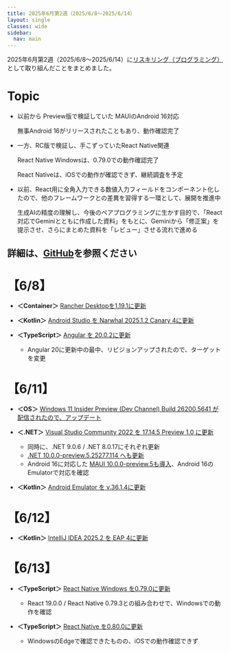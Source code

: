 ```yaml
---
title: 2025年6月第2週（2025/6/8～2025/6/14）
layout: single
classes: wide
sidebar:
  nav: main
---
```

2025年6月第2週（2025/6/8～2025/6/14）に[リスキリング（プログラミング）](https://tatsukiyoshi.github.io/)として取り組んだことをまとめました。

# Topic
- 以前から Preview版で検証していた MAUIのAndroid 16対応

  無事Android 16がリリースされたこともあり、動作確認完了

- 一方、RC版で検証し、手こずっていたReact Native関連

  React Native Windowsは、0.79.0での動作確認完了

  React Nativeは、iOSでの動作が確認できず、継続調査を予定

- 以前、React用に全角入力できる数値入力フィールドをコンポーネント化したので、他のフレームワークとの差異を習得する一環として、展開を推進中
  
  生成AIの精度の理解し、今後のペアプログラミングに生かす目的で、「React対応でGeminiとともに作成した資料」をもとに、Geminiから「修正案」を提示させ、さらにまとめた資料を「レビュー」させる流れで進める

詳細は、[GitHub](https://tatsukiyoshi.github.io/)を参照ください
---
# 【6/8】
- **＜Container＞** [Rancher Desktopを1.19.1に更新](https://rancherdesktop.io/)

- **＜Kotlin＞** [Android Studio を Narwhal 2025.1.2 Canary 4に更新](https://developer.android.com/studio)

- **＜TypeScript＞** [Angular を 20.0.2に更新](https://angular.dev/)
  - Angular 20に更新中の最中、リビジョンアップされたので、ターゲットを変更

# 【6/11】
- **＜OS＞**  [Windows 11 Insider Preview (Dev Channel) Build 26200.5641 が配信されたので、アップデート](https://aka.ms/DevLatest)

- **＜.NET＞** [Visual Studio Community 2022 を 17.14.5 Preview 1.0 に更新](https://learn.microsoft.com/en-us/visualstudio/releases/2022/release-notes-preview)
  - 同時に、.NET 9.0.6 / .NET 8.0.17にそれぞれ更新
  - [.NET 10.0.0-preview.5.25277.114 へも更新](https://dotnet.microsoft.com/ja-jp/download/dotnet)
  - Android 16に対応した [MAUI 10.0.0-preview.5も導入](https://github.com/dotnet/maui)、Android 16のEmulatorで対応を確認

- **＜Kotlin＞** [Android Emulator を v.36.1.4に更新](https://developer.android.com/studio)

# 【6/12】
- **＜Kotlin＞** [IntelliJ IDEA 2025.2 を EAP 4に更新](https://www.jetbrains.com/ja-jp/idea/)

# 【6/13】
- **＜TypeScript＞** [React Native Windows を0.79.0に更新](https://microsoft.github.io/react-native-windows/)
  - React 19.0.0 / React Native 0.79.3との組み合わせで、Windowsでの動作を確認

- **＜TypeScript＞** [React Native を0.80.0に更新](https://reactnative.dev/)
  - WindowsのEdgeで確認できたものの、iOSでの動作確認できず

